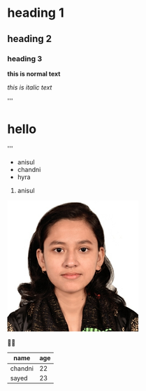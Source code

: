 # heading 1

## heading 2

### heading 3

**this is normal text**

_this is italic text_

'''
<h1>hello</h1>
'''

- anisul
- chandni
- hyra

1. anisul

![chandni](images/Chandni.jpg)

🤣🤣

| name | age |
|------|-----|
| chandni | 22 |
|sayed | 23 |